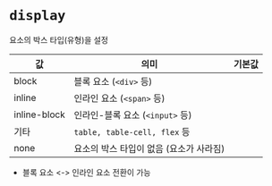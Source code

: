 # `display`

요소의 박스 타입(유형)을 설정

| 값           | 의미                                    | 기본값 |
| ------------ | --------------------------------------- | ------ |
| block        | 블록 요소 (`<div>` 등)                  |        |
| inline       | 인라인 요소 (`<span>` 등)               |        |
| inline-block | 인라인-블록 요소 (`<input>` 등)         |        |
| 기타         | `table, table-cell, flex` 등            |        |
| none         | 요소의 박스 타입이 없음 (요소가 사라짐) |        |

- 블록 요소 <-> 인라인 요소 전환이 가능
